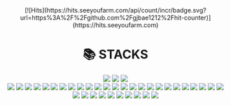 
<!--

# Intellij GitHub  연동
https://hoohaha.tistory.com/30

# Eclipse GitHub  연동
https://soo-vely-dev.tistory.com/12

# Eclipse GitHub PUSH Account/Committer
https://needneo.tistory.com/84

-->

<!--
**euiyounghwang/euiyounghwang** is a ✨ _special_ ✨ repository because its `README.md` (this file) appears on your GitHub profile.

Here are some ideas to get you started:

- 🔭 I’m currently working on ...
- 🌱 I’m currently learning ...
- 👯 I’m looking to collaborate on ...
- 🤔 I’m looking for help with ...
- 💬 Ask me about ...
- 📫 How to reach me: ...
- 😄 Pronouns: ...
- ⚡ Fun fact: ...

# 배지 :: https://shields.io/
# 아이콘 :: https://simpleicons.org/

# Highlight 신청
https://github.com/developer/register?account=euiyounghwang

# ICON
https://simpleicons.org/

# Hit 신청
https://hits.seeyoufarm.com/

# Elasticsearch Guid Site
https://esbook.kimjmin.net/08-aggregations/8.4-pipeline-aggregations
-->

  <div align=center>                                                [![Hits](https://hits.seeyoufarm.com/api/count/incr/badge.svg?url=https%3A%2F%2Fgithub.com%2Fgjbae1212%2Fhit-counter)](https://hits.seeyoufarm.com)                    </div>
  <div align=center><h1>📚 STACKS</h1></div>
  <div align=center> 
    <img src="https://img.shields.io/badge/Search Engine-458CF5?style=for-the-badge&logo=react&logoColor=black">
    <img src="https://img.shields.io/badge/AI-4FC08D?style=for-the-badge&logo=vue.js&logoColor=white">
    <img src="https://img.shields.io/badge/BigData-F05032?style=for-the-badge&logo=git&logoColor=white">
    <br />
    <img src="https://img.shields.io/badge/Pycharm-000000?style=for-the-badge&logo=git&logoColor=white">
    <img src="https://img.shields.io/badge/Eclipse-2C2255?style=for-the-badge&logo=git&logoColor=white">
    <img src="https://img.shields.io/badge/Visual Studio Code-007ACC?style=for-the-badge&logo=git&logoColor=white">
    <img src="https://img.shields.io/badge/Anaconda-44A833?style=for-the-badge&logo=git&logoColor=white">
    <img src="https://img.shields.io/badge/Jupyter-F37626?style=for-the-badge&logo=git&logoColor=white">
    <img src="https://img.shields.io/badge/Google Colab-F9AB00?style=for-the-badge&logo=git&logoColor=white">
    <img src="https://img.shields.io/badge/Google Search Appliance-232F3E?style=for-the-badge&logo=amazonaws&logoColor=white">
    <img src="https://img.shields.io/badge/Elastic Stack-005571?style=for-the-badge&logo=html5&logoColor=white">
    <img src="https://img.shields.io/badge/Elasticsearch-E34F26?style=for-the-badge&logo=html5&logoColor=white"> 
    <img src="https://img.shields.io/badge/Logstash-005571?style=for-the-badge&logo=firebase&logoColor=white">
    <img src="https://img.shields.io/badge/Kibana-7952B3?style=for-the-badge&logo=bootstrap&logoColor=white">
    <img src="https://img.shields.io/badge/Beat-339AF0?style=for-the-badge&logo=fontawesome&logoColor=white">
    <img src="https://img.shields.io/badge/Feeder Indexing-C01818?style=for-the-badge&logo=fontawesome&logoColor=white">
    <img src="https://img.shields.io/badge/Search Guard-FFCA28?style=for-the-badge&logo=firebase&logoColor=white">
    <img src="https://img.shields.io/badge/Python-blue?style=for-the-badge&logo=Python&logoColor=white">
    <img src="https://img.shields.io/badge/flask-000000?style=for-the-badge&logo=flask&logoColor=white">
    <img src="https://img.shields.io/badge/Rest_flask-000000?style=for-the-badge&logo=flask&logoColor=white">
    <img src="https://img.shields.io/badge/Swagger-85EA2D?style=for-the-badge&logo=flask&logoColor=white">
    <img src="https://img.shields.io/badge/spring Boot-6DB33F?style=for-the-badge&logo=spring&logoColor=white"> 
    <img src="https://img.shields.io/badge/java-007396?style=for-the-badge&logo=java&logoColor=white">
    <img src="https://img.shields.io/badge/javascript-F7DF1E?style=for-the-badge&logo=javascript&logoColor=black"> 
    <img src="https://img.shields.io/badge/jquery-0769AD?style=for-the-badge&logo=jquery&logoColor=white">
    <img src="https://img.shields.io/badge/linux-FCC624?style=for-the-badge&logo=linux&logoColor=black"> 
    <img src="https://img.shields.io/badge/CentOS-262577?style=for-the-badge&logo=linux&logoColor=black"> 
    <img src="https://img.shields.io/badge/html-E34F26?style=for-the-badge&logo=html5&logoColor=white"> 
    <img src="https://img.shields.io/badge/apache tomcat-F8DC75?style=for-the-badge&logo=apachetomcat&logoColor=white">
    <img src="https://img.shields.io/badge/Apache Kafka-231F20?style=for-the-badge&logo=fontawesome&logoColor=white">
    <img src="https://img.shields.io/badge/Apache Maven-C71A36?style=for-the-badge&logo=fontawesome&logoColor=white">
    <img src="https://img.shields.io/badge/Apache Tika-FFDD00?style=for-the-badge&logo=fontawesome&logoColor=white">
    <img src="https://img.shields.io/badge/mongoDB-47A248?style=for-the-badge&logo=MongoDB&logoColor=white">
    <img src="https://img.shields.io/badge/oracle-F80000?style=for-the-badge&logo=oracle&logoColor=white"> 
    <img src="https://img.shields.io/badge/Redis-E34F26?style=for-the-badge&logo=html5&logoColor=white">
    <img src="https://img.shields.io/badge/Neo4j-008CC1?style=for-the-badge&logo=html5&logoColor=white">
    <img src="https://img.shields.io/badge/github-181717?style=for-the-badge&logo=github&logoColor=white">
    <img src="https://img.shields.io/badge/SVN-F05032?style=for-the-badge&logo=git&logoColor=white">
  </div>
</div>
<br/>

<!--
![euiyounghwang's GitHub stats](https://github-readme-stats.vercel.app/api?username=euiyounghwang&hide=&show_icons=true)
![trophy](https://github-profile-trophy.vercel.app/?username=euiyounghwang)
-->

<!--

https://docs.search-guard.com/latest/search-guard-versions
https://github.com/muik/transliteration/blob/master/data/source/suggests.txt
https://github.com/gritmind/engkor_transliterator
http://yonghee.io/bert_binary_classification_naver/
https://zzaebok.github.io/deep_learning/nlp/Bert-for-classification/
https://github.com/monologg/KoBERT-Transformers
https://doheon.github.io/%EC%BD%94%EB%93%9C%EA%B5%AC%ED%98%84/nlp/ci-kobert-post/
https://github.com/lovit/soykeyword
https://github.com/lovit/soyspacing
https://github.com/KDT-Hot6/final_project

-->


